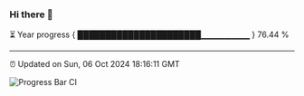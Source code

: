 ### Hi there 👋

⏳ Year progress { ██████████████████████▁▁▁▁▁▁▁▁ } 76.44 %

---

⏰ Updated on Sun, 06 Oct 2024 18:16:11 GMT

![Progress Bar CI](https://github.com/liununu/liununu/workflows/Progress%20Bar%20CI/badge.svg)
